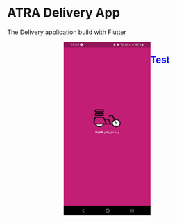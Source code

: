 # ATRA Delivery App

The Delivery application build with Flutter

<div style="width:100%;display:flex;justify-content:center">

<img  src="https://github.com/ir-tec/atra_driver_ScreenShots/blob/main/Splash_Screen.jpg" data-canonical-src="https://github.com/ir-tec/atra_driver_ScreenShots/blob/main/Splash_Screen.jpg" width="200" height="400" />
    <h2 style="color:blue">Test<h2>
 </div>
